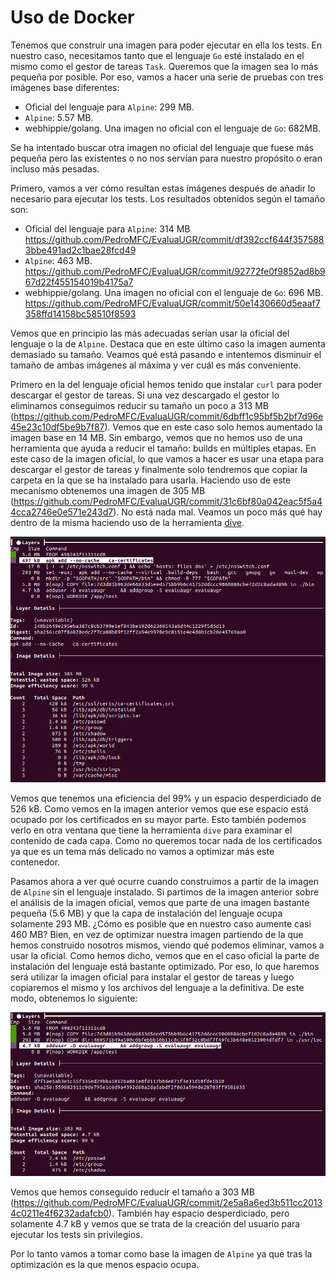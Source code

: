 # Uso de Docker

Tenemos que construir una imagen para poder ejecutar en ella los tests. En nuestro caso, necesitamos tanto que el lenguaje `Go` esté instalado en el mismo como el gestor de tareas `Task`. Queremos que la imagen sea lo más pequeña por posible. Por eso, vamos a hacer una serie de pruebas con tres imágenes base diferentes:

* Oficial del lenguaje para `Alpine`: 299 MB. 
* `Alpine`: 5.57 MB. 
* webhippie/golang. Una imagen no oficial con el lenguaje de `Go`: 682MB. 

Se ha intentado buscar otra imagen no oficial del lenguaje que fuese más pequeña pero las existentes o no nos servían para nuestro propósito o eran incluso más pesadas. 

Primero, vamos a ver cómo resultan estas imágenes después de añadir lo necesario para ejecutar los tests. Los resultados obtenidos según el tamaño son:

* Oficial del lenguaje para `Alpine`: 314 MB https://github.com/PedroMFC/EvaluaUGR/commit/df392ccf644f3575883bbe491ad2c1bae28fcd49
* `Alpine`: 463 MB. https://github.com/PedroMFC/EvaluaUGR/commit/92772fe0f9852ad8b967d22f455154019b4175a7
* webhippie/golang. Una imagen no oficial con el lenguaje de `Go`: 696 MB. https://github.com/PedroMFC/EvaluaUGR/commit/50e1430660d5eaaf7358ffd14158bc58510f8593

Vemos que en principio las más adecuadas serían usar la oficial del lenguaje o la de `Alpine`. Destaca que en este último caso la imagen aumenta demasiado su tamaño. Veamos qué está pasando e intentemos disminuir el tamaño de ambas imágenes al máxima y ver cuál es más conveniente.

Primero en la del lenguaje oficial hemos tenido que instalar `curl` para poder descargar el gestor de tareas. Si una vez descargado el gestor lo eliminamos conseguimos reducir su tamaño un poco a 313 MB (https://github.com/PedroMFC/EvaluaUGR/commit/6dbff1c95bf5b2bf7d96e45e23c10df5be9b7f87). Vemos que en este caso solo hemos aumentado la imagen base en 14 MB. Sin embargo, vemos que no hemos uso de una herramienta que ayuda a reducir el tamaño: builds en múltiples etapas. En este caso de la imagen oficial, lo que vamos a hacer es usar una etapa para descargar el gestor de tareas y finalmente solo tendremos que copiar la carpeta en la que se ha instalado para usarla. Haciendo uso de este mecanismo obtenemos una imagen de 305 MB (https://github.com/PedroMFC/EvaluaUGR/commit/31c6bf80a042eac5f5a44cca2746e0e571e243d7). No está nada mal. Veamos un poco más qué hay dentro de la misma haciendo uso de la herramienta [dive](https://github.com/wagoodman/dive).

![](./imgs/docker/1.png)

Vemos que tenemos una eficiencia del 99% y un espacio desperdiciado de 526 kB. Como vemos en la imagen anterior vemos que ese espacio está ocupado por los certificados en su mayor parte. Esto también podemos verlo en otra ventana que tiene la herramienta `dive` para examinar el contenido de cada capa. Como no queremos tocar nada de los certificados ya que es un tema más delicado no vamos a optimizar más este contenedor.

Pasamos ahora a ver qué ocurre cuando construimos a partir de la imagen de `Alpine` sin el lenguaje instalado. Si partimos de la imagen anterior sobre el análisis de la imagen oficial, vemos que parte de una imagen bastante pequeña (5.6 MB) y que la capa de instalación del lenguaje ocupa solamente 293 MB. ¿Cómo es posible que en nuestro caso aumente casi 460 MB? Bien, en vez de optimizar nuestra imagen partiendo de la que hemos construido nosotros mismos, viendo qué podemos eliminar, vamos a usar la oficial. Como hemos dicho, vemos que en el caso oficial la parte de instalación del lenguaje está bastante optimizado. Por eso, lo que haremos será utilizar la imagen oficial para instalar el gestor de tareas y luego copiaremos el mismo y los archivos del lenguaje a la definitiva. De este modo, obtenemos lo siguiente: 

![](./imgs/docker/2.png)

Vemos que hemos conseguido reducir el tamaño a 303 MB (https://github.com/PedroMFC/EvaluaUGR/commit/2e5a8a6ed3b511cc20134c0211e4f6232adafcb0). También hay espacio desperdiciado, pero solamente 4.7 kB y vemos que se trata de la creación del usuario para ejecutar los tests sin privilegios. 

Por lo tanto vamos a tomar como base la imagen de `Alpine` ya que tras la optimización es la que menos espacio ocupa.

